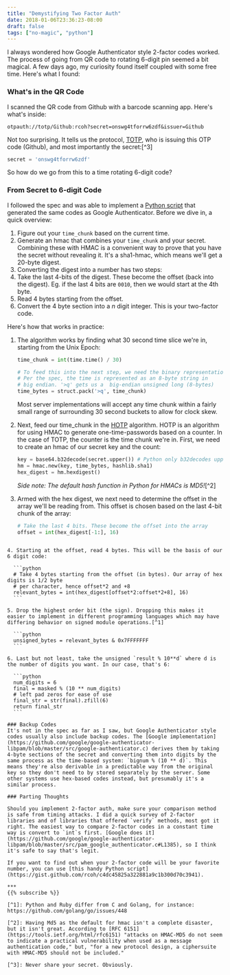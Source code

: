```yaml
---
title: "Demystifying Two Factor Auth"
date: 2018-01-06T23:36:23-08:00
draft: false
tags: ["no-magic", "python"]
---
```

I always wondered how Google Authenticator style 2-factor codes worked. The process of going from QR code to rotating 6-digit pin seemed
a bit magical. A few days ago, my curiosity found itself coupled with some free time. Here's what I found:

### What's in the QR Code
I scanned the QR code from Github with a barcode scanning app. Here's what's inside:

```
otpauth://totp/Github:rcoh?secret=onswg4tforrw6zdf&issuer=Github
```

Not too surprising. It tells us the protocol, [TOTP](https://tools.ietf.org/html/rfc6238), who is issuing this OTP code (Github), and most importantly the secret:[^3]

```python
secret = 'onswg4tforrw6zdf'
```

So how do we go from this to a time rotating 6-digit code?

### From Secret to 6-digit Code
I followed the spec and was able to implement a [Python script](https://gist.github.com/rcoh/c4dc45825a322881a9c1b300d70c3941) that generated the same codes as Google Authenticator. Before we dive in, a quick overview:

1. Figure out your `time_chunk` based on the current time.
2. Generate an hmac that combines your `time_chunk` and your secret. Combining these with HMAC is a convenient way to prove that you have the     secret without revealing it. It's a sha1-hmac, which means we'll get a 20-byte digest.
3. Converting the digest into a number has two steps:
  1. Take the last 4-bits of the digest. These become the offset (back into the digest). Eg. if the last 4 bits are `0010`, then we would start at the 4th byte.
  2. Read 4 bytes starting from the offset.
4. Convert the 4 byte section into a *n* digit integer. This is your two-factor code.

Here's how that works in practice:

1. The algorithm works by finding what 30 second time slice we're in, starting from the Unix Epoch:

    ```python
    time_chunk = int(time.time() / 30)

    # To feed this into the next step, we need the binary representation.
    # Per the spec, the time is represented as an 8-byte string in
    # big endian. '>q' gets us a  big-endian unsigned long (8-bytes)
    time_bytes = struct.pack('>q', time_chunk)
    ```
    Most server implementations will accept any time chunk within a fairly small range of surrounding 30 second buckets to allow for clock skew.

2. Next, feed our time_chunk in the [HOTP](https://tools.ietf.org/html/rfc4226) algorithm. HOTP is an algorithm for using HMAC to generate one-time-passwords based on a counter. In the case of TOTP, the counter is the time chunk we're in. First, we need to create an hmac of our secret key and the count:

    ```python    
    key = base64.b32decode(secret.upper()) # Python only b32decodes upper case
    hm = hmac.new(key, time_bytes, hashlib.sha1)
    hex_digest = hm.hexdigest()
    ```

    *Side note: The default hash function in Python for HMACs is MD5!*[^2]

3. Armed with the hex digest, we next need to determine the offset in the array we'll be reading from. This offset is chosen based on the last 4-bit chunk of the array:

    ```python
    # Take the last 4 bits. These become the offset into the array
    offset = int(hex_digest[-1:], 16)
  ```

4. Starting at the offset, read 4 bytes. This will be the basis of our 6 digit code:

    ```python
    # Take 4 bytes starting from the offset (in bytes). Our array of hex digits is 1/2 byte
    # per character, hence offset*2 and +8
    relevant_bytes = int(hex_digest[offset*2:offset*2+8], 16)
    ```

5. Drop the highest order bit (the sign). Dropping this makes it easier to implement in different programming languages which may have differing behavior on signed module operations.[^1]

    ```python
    unsigned_bytes = relevant_bytes & 0x7FFFFFFF
    ```

6. Last but not least, take the unsigned `result % 10**d` where d is the number of digits you want. In our case, that's 6:

    ```python
    num_digits = 6
    final = masked % (10 ** num_digits)
    # left pad zeros for ease of use
    final_str = str(final).zfill(6)
    return final_str
    ```

### Backup Codes
It's not in the spec as far as I saw, but Google Authenticator style codes usually also include backup codes. The [Google implementation](https://github.com/google/google-authenticator-libpam/blob/master/src/google-authenticator.c) derives them by taking 4-byte sections of the secret and converting them into digits by the same process as the time-based system: `bignum % (10 ** d)`. This means they're also derivable in a predictable way from the original key so they don't need to by stored separately by the server. Some other systems use hex-based codes instead, but presumably it's a similar process.

### Parting Thoughts

Should you implement 2-factor auth, make sure your comparison method is safe from timing attacks. I did a quick survey of 2-factor libraries and of libraries that offered `verify` methods, most got it right. The easiest way to compare 2-factor codes in a constant time way is convert to `int`s first. [Google does it](https://github.com/google/google-authenticator-libpam/blob/master/src/pam_google_authenticator.c#L1385), so I think it's safe to say that's legit.

If you want to find out when your 2-factor code will be your favorite number, you can use [this handy Python script](https://gist.github.com/rcoh/c4dc45825a322881a9c1b300d70c3941).

***
{{% subscribe %}}

[^1]: Python and Ruby differ from C and Golang, for instance: https://github.com/golang/go/issues/448

[^2]: Having Md5 as the default for hmac isn't a complete disaster, but it isn't great. According to [RFC 6151](https://tools.ietf.org/html/rfc6151) "attacks on HMAC-MD5 do not seem to indicate a practical vulnerability when used as a message authentication code," but, "for a new protocol design, a ciphersuite with HMAC-MD5 should not be included."

[^3]: Never share your secret. Obviously.
